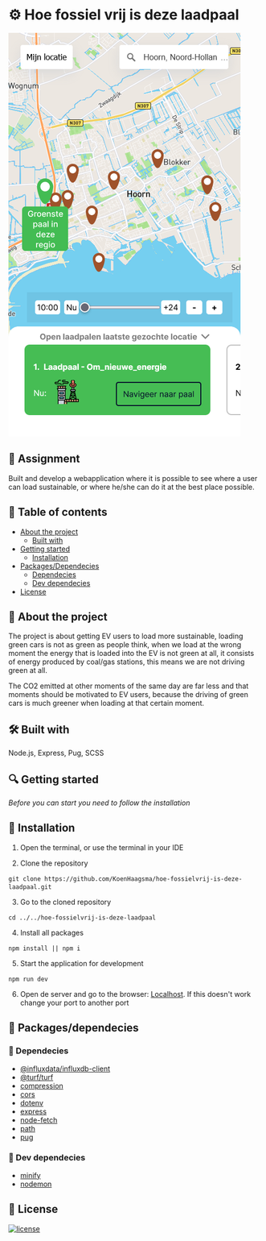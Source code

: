 # ⚙ Hoe fossiel vrij is deze laadpaal

![Screenshot of the application](./readme_images/Screenshot_apps.png)

## 📂 Assignment
Built and develop a webapplication where it is possible to see where a user can load sustainable, or where he/she can do it at the best place possible.

## 🧾 Table of contents
-   [About the project](##About-the-project)
      * [Built with](###Built-with)
-   [Getting started](##Getting-started)
      * [Installation](##Installation)
-   [Packages/Dependecies](##Packages/dependecies)
      * [Dependecies](##Dependecies)
      * [Dev dependecies](##Dev-dependecies)
-   [License](##License)

## 📖 About the project
The project is about getting EV users to load more sustainable, loading green cars is not as green as people think, when we load at the wrong moment the energy that is loaded into the EV is not green at all, it consists of energy produced by coal/gas stations, this means we are not driving green at all.

The CO2 emitted at other moments of the same day are far less and that moments should be motivated to EV users, because the driving of green cars is much greener when loading at that certain moment.

## 🛠 Built with
Node.js, Express, Pug, SCSS

## 🔍 Getting started
*Before you can start you need to follow the installation*

## 🔨 Installation
1. Open the terminal, or use the terminal in your IDE

2. Clone the repository
```
git clone https://github.com/KoenHaagsma/hoe-fossielvrij-is-deze-laadpaal.git
```
3. Go to the cloned repository
```
cd ../../hoe-fossielvrij-is-deze-laadpaal
```
4. Install all packages
```
npm install || npm i
```
5. Start the application for development
```
npm run dev
```
6. Open de server and go to the browser: [Localhost](http://localhost:1337/). If this doesn't work change your port to another port

## 🧰 Packages/dependecies

### 🧱 Dependecies
- [@influxdata/influxdb-client](https://www.npmjs.com/package/@influxdata/influxdb-client)
- [@turf/turf](https://www.npmjs.com/package/@turf/turf)
- [compression](https://www.npmjs.com/package/compression)
- [cors](https://www.npmjs.com/package/cors)
- [dotenv](https://www.npmjs.com/package/dotenv)
- [express](https://www.npmjs.com/package/express)
- [node-fetch](https://www.npmjs.com/package/node-fetch)
- [path](https://www.npmjs.com/package/path)
- [pug](https://www.npmjs.com/package/pug)

### 🧱 Dev dependecies
- [minify](https://www.npmjs.com/package/minify)
- [nodemon](https://www.npmjs.com/package/nodemon)

## 🔖 License
[![license](https://img.shields.io/github/license/DAVFoundation/captain-n3m0.svg?style=flat-square)]()
